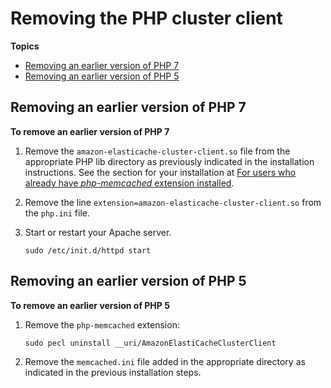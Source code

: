 # Removing the PHP cluster client<a name="Appendix.PHPAutoDiscoverySetup.Removing"></a>

**Topics**
+ [Removing an earlier version of PHP 7](#Appendix.PHPAutoDiscoverySetup.Removing.PHP7x)
+ [Removing an earlier version of PHP 5](#Appendix.PHPAutoDiscoverySetup.Removing.PHP5x)

## Removing an earlier version of PHP 7<a name="Appendix.PHPAutoDiscoverySetup.Removing.PHP7x"></a>

**To remove an earlier version of PHP 7**

1. Remove the `amazon-elasticache-cluster-client.so` file from the appropriate PHP lib directory as previously indicated in the installation instructions\. See the section for your installation at [For users who already have *php\-memcached* extension installed](Appendix.PHPAutoDiscoverySetup.md#Appendix.PHPAutoDiscoverySetup.InstallingExisting)\.

1. Remove the line `extension=amazon-elasticache-cluster-client.so` from the `php.ini` file\.

1. Start or restart your Apache server\.

   ```
   sudo /etc/init.d/httpd start
   ```

## Removing an earlier version of PHP 5<a name="Appendix.PHPAutoDiscoverySetup.Removing.PHP5x"></a>

**To remove an earlier version of PHP 5**

1. Remove the `php-memcached` extension:

   ```
   sudo pecl uninstall __uri/AmazonElastiCacheClusterClient
   ```

1.  Remove the `memcached.ini` file added in the appropriate directory as indicated in the previous installation steps\. 